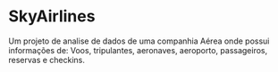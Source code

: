 # SkyAirlines
Um projeto de analise de dados de uma companhia Aérea onde possui informações de: Voos, tripulantes, aeronaves, aeroporto, passageiros, reservas e checkins.
